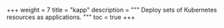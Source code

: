 +++
weight = 7
title = "kapp"
description = """
Deploy sets of Kubernetes resources as applications.
"""
toc = true
+++
